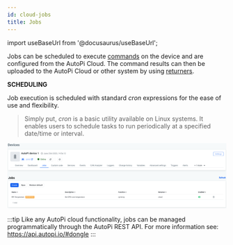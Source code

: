 ```yaml
---
id: cloud-jobs
title: Jobs
---
```


import useBaseUrl from '@docusaurus/useBaseUrl';

Jobs can be scheduled to execute [commands](/core/commands/index.md) on the device and are
configured from the AutoPi Cloud. The command results can then be uploaded to the AutoPi Cloud or
other system by using [returners](/core/returners/index.md).

**SCHEDULING**

Job execution is scheduled with standard _cron_ expressions for the ease of use and flexibility.

> Simply put, _cron_ is a basic utility available on Linux systems. It enables users to schedule tasks to run periodically at a specified date/time or interval.

![AutoPi Cloud Jobs](/img/cloud/device_management/jobs/jobs.jpg)

:::tip
Like any AutoPi cloud functionality, jobs can be managed programmatically through the AutoPi REST
API. For more information see: https://api.autopi.io/#dongle
:::
